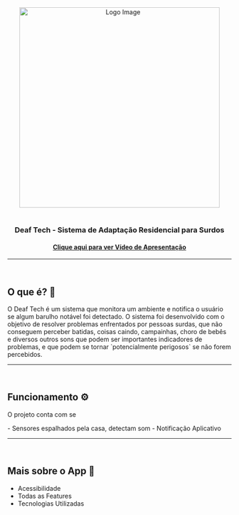 <!-- <h1 align="center">🔊 Deaf Tech 🧏</h1> --> 

<div align="center">
 <img src="https://github.com/MatheusAndrade23/Deaf_Tech/assets/84635540/c98eb6d9-848a-4e4b-97b5-9bf8771a6e5a" width="450px" alt="Logo Image"/>
</div> 

<br/>

<!-- [![YoutubeVideo](http://img.youtube.com/vi/DXTmdkuJo0w&t/0.jpg)](http://www.youtube.com/watch?v=DXTmdkuJo0w&t) -->

<!-- <p align="center">
 <a href="#definicao">O que é?</a> •
 <a href="funcionamento">Funcionamento</a>
 <a href="#demo">Mais sobre o App</a>
 
</p> -->

<h3 align="center">Deaf Tech - Sistema de Adaptação Residencial para Surdos</h3>

<h4 align="center">
  <a href="http://www.youtube.com/watch?v=DXTmdkuJo0w&t">Clique aqui para ver Vídeo de Apresentação</a>
</h4>

---

<br/>

<h2 id="definicao">O que é? 🤔</h2>

<p> O Deaf Tech é um sistema que monitora um ambiente e notifica o usuário se algum barulho notável foi detectado. 
  O sistema foi desenvolvido com o objetivo de resolver problemas enfrentados por pessoas surdas, que não conseguem perceber 
  batidas, coisas caindo, campainhas, choro de bebês e diversos outros sons que podem ser importantes indicadores de problemas, 
  e que podem se tornar `potencialmente perigosos` se não forem percebidos. </p>

---

<br/>

<h2 id="funcionalidades">Funcionamento ⚙️</h2>

  <p>O projeto conta com se</p>
  - Sensores espalhados pela casa, detectam som
  - Notificação Aplicativo

---

<br/>

<h2 id="demo">Mais sobre o App 📱</h2>

 - Acessibilidade
 - Todas as Features
 - Tecnologias Utilizadas
  
